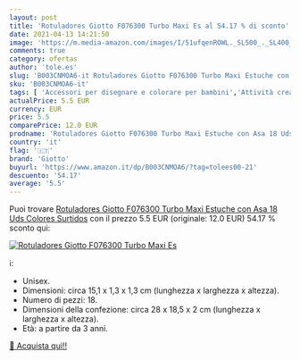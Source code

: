 ```yaml
---
layout: post
title: 'Rotuladores Giotto F076300 Turbo Maxi Es al 54.17 % di sconto'
date: 2021-04-13 14:21:50
image: 'https://m.media-amazon.com/images/I/51ufqenROWL._SL500_._SL400_.jpg'
comments: true
category: ofertas
author: 'tole.es'
slug: 'B003CNMOA6-it Rotuladores Giotto F076300 Turbo Maxi Estuche con Asa 18...'
sku: 'B003CNMOA6-it'
tags: [ 'Accessori per disegnare e colorare per bambini','Attività creative','Giochi e giocattoli','Pennarelli per bambini','giotto', ]
actualPrice: 5.5 EUR
currency: EUR
price: 5.5
comparePrice: 12.0 EUR
prodname: 'Rotuladores Giotto F076300 Turbo Maxi Estuche con Asa 18 Uds  Colores Surtidos'
country: 'it'
flag: '🇮🇹'
brand: 'Giotto'
buyurl: 'https://www.amazon.it/dp/B003CNMOA6/?tag=tolees00-21'
descuento: '54.17'
average: '5.5'
---
```


Puoi trovare [Rotuladores Giotto F076300 Turbo Maxi Estuche con Asa 18 Uds  Colores Surtidos](https://www.amazon.it/dp/B003CNMOA6/?tag=tolees00-21) con il prezzo 5.5 EUR (originale: 12.0 EUR) 54.17 % sconto qui:

[![Rotuladores Giotto F076300 Turbo Maxi Es](https://m.media-amazon.com/images/I/51ufqenROWL._SL500_._SL400_.jpg)](https://www.amazon.it/dp/B003CNMOA6/?tag=tolees00-21)

ℹ️:

- Unisex.
- Dimensioni: circa 15,1 x 1,3 x 1,3 cm (lunghezza x larghezza x altezza).
- Numero di pezzi: 18.
- Dimensioni della confezione: circa 28 x 18,5 x 2 cm (lunghezza x larghezza x altezza).
- Età: a partire da 3 anni.

[🛒 Acquista qui!!](https://www.amazon.it/dp/B003CNMOA6/?tag=tolees00-21)
